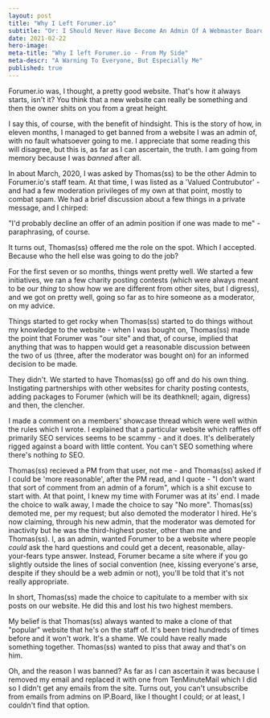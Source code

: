 ```yaml
---
layout: post
title: "Why I Left Forumer.io"
subtitle: "Or: I Should Never Have Become An Admin Of A Webmaster Board"
date: 2021-02-22
hero-image:
meta-title: "Why I left Forumer.io - From My Side"
meta-descr: "A Warning To Everyone, But Especially Me"
published: true
---
```


Forumer.io was, I thought, a pretty good website. That's how it always starts, isn't it? You think that a new website can really be something and then the owner shits on you from a great height. 

I say this, of course, with the benefit of hindsight. This is the story of how, in eleven months, I managed to get banned from a website I was an admin of, with no fault whatsoever going to me. I appreciate that some reading this will disagree, but this is, as far as I can ascertain, the truth. I am going from memory because I was <i>banned</i> after all. 

In about March, 2020, I was asked by Thomas(ss) to be the other Admin to Forumer.io's staff team. At that time, I was listed as a 'Valued Contrubutor' - and had a few moderation privileges of my own at that point, mostly to combat spam. We had a brief discussion about a few things in a private message, and I chirped:

"I'd probably decline an offer of an admin position if one was made to me" - paraphrasing, of course. 

It turns out, Thomas(ss) offered me the role on the spot. Which I accepted. Because who the hell else was going to do the job? 

For the first seven or so months, things went pretty well. We started a few initiatives, we ran a few charity posting contests (which were always meant to be <i>our thing</i> to show how we are different from other sites, but I digress), and we got on pretty well, going so far as to hire someone as a moderator, on my advice. 

Things started to get rocky when Thomas(ss) started to do things without my knowledge to the website - when I was bought on, Thomas(ss) made the point that Forumer was "our site" and that, of course, implied that anything that was to happen would get a reasonable discussion between the two of us (three, after the moderator was bought on) for an informed decision to be made. 

They didn't. We started to have Thomas(ss) go off and do his own thing. Instigating partnerships with other websites for charity posting contests, adding packages to Forumer (which will be its deathknell; again, digress) and then, the clencher. 

I made a comment on a members' showcase thread which were well within the rules which I wrote. I explained that a particular website which raffles off primarily SEO services seems to be scammy - and it does. It's deliberately rigged against a board with little content. You can't SEO something where there's nothing <i>to</i> SEO. 

Thomas(ss) recieved a PM from that user, not me - and Thomas(ss) asked if I could be 'more reasonable', after the PM read, and I quote - "I don't want that sort of comment from an admin of a forum", which is a shit excuse to start with. At that point, I knew my time with Forumer was at its' end. I made the choice to walk away, I made the choice to say "No more". Thomas(ss) demoted me, per my request; but also demoted the moderator I hired. He's now claiming, through his new admin, that the moderator was demoted for inactivity but he was the third-highest poster, other than me and Thomas(ss). I, as an admin, wanted Forumer to be a website where people <i>could</i> ask the hard questions and could get a decent, reasonable, allay-your-fears type answer. Instead, Forumer became a site where if you go slightly outside the lines of social convention (nee, kissing everyone's arse, despite if they should be a web admin or not), you'll be told that it's not really appropriate. 

In short, Thomas(ss) made the choice to capitulate to a member with six posts on our website. He did this and lost his two highest members. 

My belief is that Thomas(ss) always wanted to make a clone of that "popular" website that he's on the staff of. It's been tried hundreds of times before and it won't work. It's a shame. We could have really made something together. Thomas(ss) wanted to piss that away and that's on him. 

Oh, and the reason I was banned? As far as I can ascertain it was because I removed my email and replaced it with one from TenMinuteMail which I did so I didn't get any emails from the site. Turns out, you can't unsubscribe from emails from admins on IP.Board, like I thought I could; or at least, I couldn't find that option. 